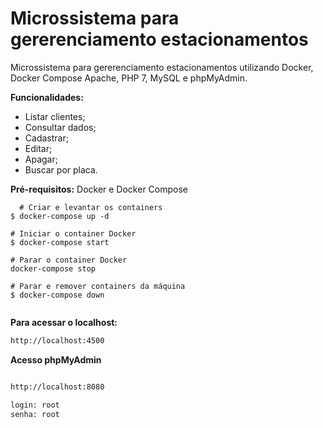 # Microssistema para gererenciamento estacionamentos
<p> Microssistema para gererenciamento estacionamentos utilizando Docker, Docker Compose  Apache, PHP 7, MySQL e phpMyAdmin. <p>
   <b> Funcionalidades:</b>
  
  * Listar clientes;
  * Consultar dados;
  * Cadastrar;
  * Editar;
  * Apagar;
  * Buscar por placa.
  
 <b> Pré-requisitos:</b> Docker e Docker Compose 
  
```console
  # Criar e levantar os containers
$ docker-compose up -d

# Iniciar o container Docker
$ docker-compose start

# Parar o container Docker
docker-compose stop

# Parar e remover containers da máquina
$ docker-compose down
  
```
  
  <b>Para acessar o localhost:</b>


```bash
http://localhost:4500

```
<b> Acesso phpMyAdmin </b>

 ```bash
 
 http://localhost:8080

login: root
senha: root

```
